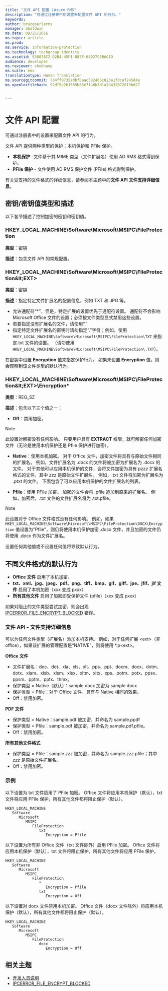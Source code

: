 ```yaml
---
title: "文件 API 配置 |Azure RMS"
description: "可通过注册表中的设置来配置文件 API 的行为。"
keywords: 
author: bruceperlerms
manager: mbaldwin
ms.date: 09/25/2016
ms.topic: article
ms.prod: 
ms.service: information-protection
ms.technology: techgroup-identity
ms.assetid: 930878C2-D2B4-45F1-885F-64927CEBAC1D
audience: developer
ms.reviewer: shubhamp
ms.suite: ems
translationtype: Human Translation
ms.sourcegitcommit: 734ff9735adbf5aac5824b5c823a1fdcaf245d4e
ms.openlocfilehash: 92df5a261565b83e71a6bfd1a2d432072815bd27


---
```


# 文件 API 配置


可通过注册表中的设置来配置文件 API 的行为。

文件 API 提供两种类型的保护：本机保护和 PFile 保护。

-   **本机保护** -文件基于其 MIME 类型（文件扩展名）使用 AD RMS 格式得到保护。
-   **PFile 保护** - 文件使用 AD RMS 保护文件 (PFile) 格式得到保护。

有关受支持的文件格式的详细信息，请参阅本主题中的**文件 API 文件支持详细信息**。

## 密钥/密钥值类型和描述

以下各节描述了控制加密的密钥和密钥值。

### HKEY_LOCAL_MACHINE\Software\Microsoft\MSIPC\FileProtection

**类型**：密钥

**描述**：包含文件 API 的常规配置。

### HKEY_LOCAL_MACHINE\Software\Microsoft\MSIPC\FileProtection\&lt;EXT&gt;

**类型**：密钥

**描述**：指定特定文件扩展名的配置信息，例如 TXT 和 JPG 等。

- 允许通配符“*”，但是，特定扩展的设置优先于通配符设置。 通配符不会影响 Microsoft Office 文件的设置；必须按文件类型显式禁用这些设置。
- 若要指定没有扩展名的文件，请使用“.”
- 指定特定文件扩展名的密钥时请勿指定“.”字符；例如，使用 `HKEY_LOCAL_MACHINE\Software\Microsoft\MSIPC\FileProtection\TXT` 来指定.txt 文件的设置。 （请勿使用 `HKEY_LOCAL_MACHINE\Software\Microsoft\MSIPC\FileProtection\.TXT`）。

在密钥中设置 **Encryption** 值来指定保护行为。 如果未设置 **Encryption** 值，则会观察到该文件类型的默认行为。


### HKEY_LOCAL_MACHINE\Software\Microsoft\MSIPC\FileProtection\&lt;EXT&gt;\Encryption*

**类型**：REG_SZ

**描述**：包含以下三个值之一：

- **Off**：禁用加密。

> [!Note]
> 此设置对解密没有任何影响。 只要用户具有 **EXTRACT** 权限，就可解密任何加密文件（无论是使用本机保护还是 Pfile 保护进行加密）。

- **Native**：使用本机加密。 对于 Office 文件，加密文件将具有与原始文件相同的扩展名。 例如，文件扩展名为 .docx 的文件将被加密为扩展名为 .docx 的文件。 对于其他可以应用本机保护的文件，会将文件加密为具有 p*zzz* 扩展名格式的文件，其中 *zzz* 是原始文件扩展名。 例如，.txt 文件将加密为扩展名为 .ptxt 的文件。 下面包含了可以应用本机保护的文件扩展名的列表。

- **Pfile**：使用 PFile 加密。 加密的文件会将 .pfile 追加到原来的扩展名。 例如，加密后，.txt 文件的文件扩展名将为 .txt.pfile。


> [!Note]
> 此设置对于 Office 文件格式没有任何影响。 例如，如果 `HKEY_LOCAL_MACHINE\Software\Microsoft\MSIPC\FileProtection\DOCX\Encryption` 值设置为&quot;Pfile”，则仍将使用本机保护加密 .docx 文件，并且加密的文件仍将使用 .docx 作为文件扩展名。

设置任何其他值或不设置任何值将导致默认行为。

## 不同文件格式的默认行为

-   **Office 文件** 启用了本机加密。
-   **txt、xml、jpg、jpeg、pdf、png、tiff、bmp、gif、giff、jpe、jfif、jif 文件** 启用了本机加密（xxx 变成 pxxx）
-   **所有其他文件** 启用了加密即受保护文件 (pfile)（xxx 变成 pxxx）

如果对阻止的文件类型尝试加密，则会出现 [IPCERROR\_FILE\_ENCRYPT\_BLOCKED](https://msdn.microsoft.com/library/hh535248.aspx) 错误。

### 文件 API - 文件支持详细信息

可以为任何文件类型（扩展名）添加本机支持。 例如，对于任何扩展 &lt;ext&gt;（非 office），如果该扩展的管理配置是“NATIVE”，则将使用 \*.p&lt;ext&gt;。

**Office 文件**

-   文件扩展名：doc、dot、xla、xls、xlt、pps、ppt、docm、docx、dotm、dotx、xlam、xlsb、xlsm、xlsx、xltm、xltx、xps、potm、potx、ppsx、ppsm、pptm、pptx、thmx。
-   保护类型 = Native（默认）：sample.docx 加密为 sample.docx
-   保护类型 = Pfile：对于 Office 文件，具有与 Native 相同的效果。
-   Off：禁用加密。

**PDF 文件**

-   保护类型 = Native：sample.pdf 被加密，并命名为 sample.ppdf
-   保护类型 = Pfile：sample.pdf 被加密，并命名为 sample.pdf.pfile。
-   Off：禁用加密。

**所有其他文件格式**

-   保护类型 = Pfile：sample.*zzz* 被加密，并命名为 sample.*zzz*.pfile；其中 *zzz* 是原始文件扩展名。
-   Off：禁用加密。

### 示例

以下设置为 txt 文件启用了 PFile 加密。 Office 文件将应用本机保护（默认），txt 文件将应用 PFile 保护，所有其他文件都将阻止保护（默认）。

```
HKEY_LOCAL_MACHINE
   Software
      Microsoft
         MSIPC
            FileProtection
               txt
                  Encryption = Pfile
```

以下设置为所有非 Office 文件（txt 文件除外）启用 PFile 加密。 Office 文件将应用本机保护（默认），txt 文件将阻止保护，所有其他文件将应用 PFile 保护。

```
HKEY_LOCAL_MACHINE
   Software
      Microsoft
         MSIPC
            FileProtection
               *
                  Encryption = Pfile
               txt
                  Encryption = Off
```

以下设置对 docx 文件禁用本机加密。 Office 文件（docx 文件除外）将应用本机保护（默认），所有其他文件都将阻止保护（默认）。

```
HKEY_LOCAL_MACHINE
   Software
      Microsoft
         MSIPC
            FileProtection
               docx
                  Encryption = Off
```

## 相关主题

- [开发人员说明](developer-notes.md)
- [IPCERROR\_FILE\_ENCRYPT\_BLOCKED](https://msdn.microsoft.com/library/hh535248.aspx)
 

 



<!--HONumber=Oct16_HO3-->



